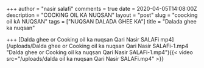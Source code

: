 +++
author = "nasir salafi"
comments = true
date = 2020-04-05T14:08:00Z
description = "COCKING OIL KA NUQSAN"
layout = "post"
slug = "coocking oil kA NUQSAN"
tags = ["NUQSAN DALADA GHEE KA"]
title = "Dalada ghee ka nuqsan"

+++
[Dalda ghee or Cooking oil ka nuqsan Qari Nasir SALAFi mp4](/uploads/Dalda ghee or Cooking oil ka nuqsan Qari Nasir SALAFi-1.mp4 "Dalda ghee or Cooking oil ka nuqsan Qari Nasir SALAFi-1.mp4"){{< video src="/uploads/dalda oil ka nuqsan Qari Nasir SALAFi.mp4" >}}